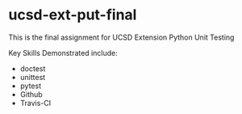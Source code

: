 # ucsd-ext-put-final

This is the final assignment for UCSD Extension Python Unit Testing

Key Skills Demonstrated include:

* doctest
* unittest
* pytest
* Github
* Travis-CI
